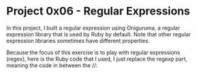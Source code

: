 <h1>Project 0x06 - Regular Expressions</h1>
<p>In this project, I built a regular expression using Oniguruma, a regular expression library that is used by Ruby by default. Note that other regular expression libraries sometimes have different properties.</p>

<p>Because the focus of this exercise is to play with regular expressions (regex), here is the Ruby code that I used, I just replace the regexp part, meaning the code in between the //: </p>
